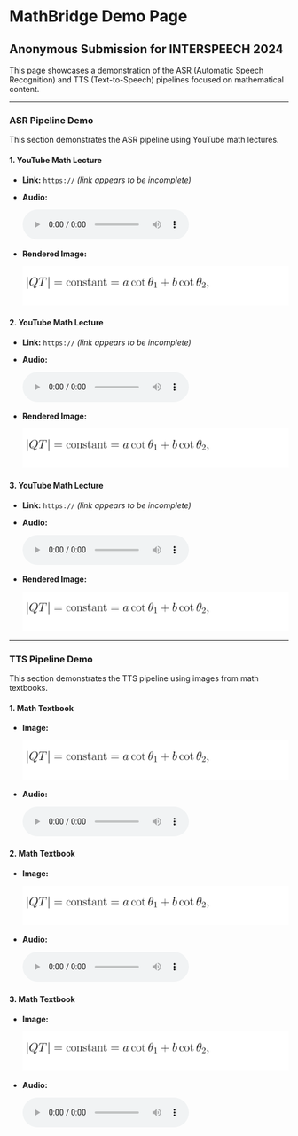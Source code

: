 # MathBridge Demo Page

## Anonymous Submission for INTERSPEECH 2024

This page showcases a demonstration of the ASR (Automatic Speech Recognition) and TTS (Text-to-Speech) pipelines focused on mathematical content.

---

### ASR Pipeline Demo

This section demonstrates the ASR pipeline using YouTube math lectures.

#### 1. YouTube Math Lecture

- **Link:** `https://` *(link appears to be incomplete)*
- **Audio:**

  <audio controls>
    <source src="audios/audio_output_0.wav" type="audio/mpeg">
    Your browser does not support the audio element.
  </audio>

- **Rendered Image:**

  ![Math Lecture Rendered Image](images/image_58.png)

#### 2. YouTube Math Lecture

- **Link:** `https://` *(link appears to be incomplete)*
- **Audio:**

  <audio controls>
    <source src="audios/audio_output_0.wav" type="audio/mpeg">
    Your browser does not support the audio element.
  </audio>

- **Rendered Image:**

  ![Math Lecture Rendered Image](images/image_58.png)

#### 3. YouTube Math Lecture

- **Link:** `https://` *(link appears to be incomplete)*
- **Audio:**

  <audio controls>
    <source src="audios/audio_output_0.wav" type="audio/mpeg">
    Your browser does not support the audio element.
  </audio>

- **Rendered Image:**

  ![Math Lecture Rendered Image](images/image_58.png)

---

### TTS Pipeline Demo

This section demonstrates the TTS pipeline using images from math textbooks.

#### 1. Math Textbook

- **Image:**

  ![Math Textbook Image](images/image_58.png)

- **Audio:**

  <audio controls>
    <source src="audios/audio_output_0.wav" type="audio/mpeg">
    Your browser does not support the audio element.
  </audio>

#### 2. Math Textbook

- **Image:**

  ![Math Textbook Image](images/image_58.png)

- **Audio:**

  <audio controls>
    <source src="audios/audio_output_0.wav" type="audio/mpeg">
    Your browser does not support the audio element.
  </audio>

#### 3. Math Textbook

- **Image:**

  ![Math Textbook Image](images/image_58.png)

- **Audio:**

  <audio controls>
    <source src="audios/audio_output_0.wav" type="audio/mpeg">
    Your browser does not support the audio element.
  </audio>
